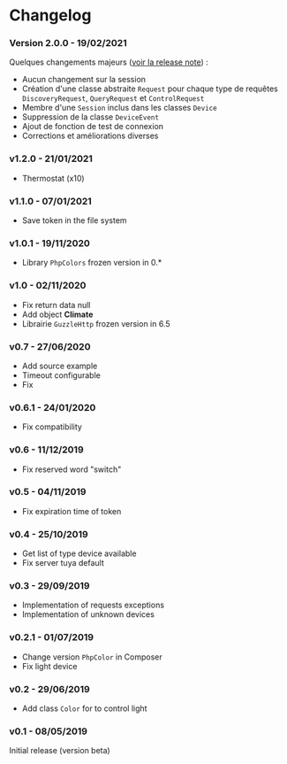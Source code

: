 # Changelog

### Version 2.0.0 - 19/02/2021

Quelques changements majeurs ([voir la release note](RELEASE-2.md)) :
- Aucun changement sur la session
- Création d'une classe abstraite `Request` pour chaque type de requêtes `DiscoveryRequest`, `QueryRequest` et `ControlRequest`
- Membre d'une `Session` inclus dans les classes `Device`
- Suppression de la classe `DeviceEvent`
- Ajout de fonction de test de connexion
- Corrections et améliorations diverses


### v1.2.0 - 21/01/2021

- Thermostat (x10)


### v1.1.0 - 07/01/2021

- Save token in the file system


### v1.0.1 - 19/11/2020

- Library `PhpColors` frozen version in 0.*


### v1.0 - 02/11/2020

- Fix return data null
- Add object **Climate**
- Librairie `GuzzleHttp` frozen version in 6.5


### v0.7 - 27/06/2020

- Add source example
- Timeout configurable
- Fix


### v0.6.1 - 24/01/2020

- Fix compatibility


### v0.6 - 11/12/2019

- Fix reserved word "switch"


### v0.5 - 04/11/2019

- Fix expiration time of token


### v0.4 - 25/10/2019

- Get list of type device available
- Fix server tuya default


### v0.3 - 29/09/2019

- Implementation of requests exceptions
- Implementation of unknown devices


### v0.2.1 - 01/07/2019

- Change version `PhpColor` in Composer
- Fix light device


### v0.2 - 29/06/2019

- Add class `Color` for to control light


### v0.1 - 08/05/2019

Initial release (version beta)